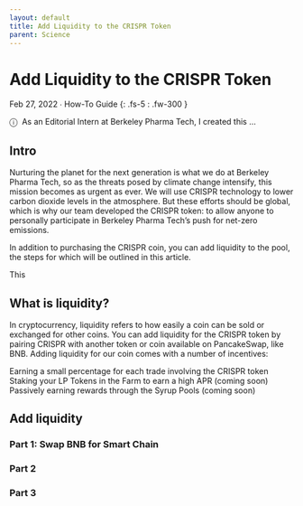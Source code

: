 ```yaml
---
layout: default
title: Add Liquidity to the CRISPR Token
parent: Science
---
```


# Add Liquidity to the CRISPR Token

Feb 27, 2022 ∙ How-To Guide
{: .fs-5 : .fw-300 }

<span class="icon">&#9432;</span>&nbsp;&nbsp;As an Editorial Intern at Berkeley Pharma Tech, I created this ...

## Intro

Nurturing the planet for the next generation is what we do at Berkeley Pharma Tech, so as the threats posed by climate change intensify, this mission becomes as urgent as ever. We will use CRISPR technology to lower carbon dioxide levels in the atmosphere. But these efforts should be global, which is why our team developed the CRISPR token: to allow anyone to personally participate in Berkeley Pharma Tech’s push for net-zero emissions.

In addition to purchasing the CRISPR coin, you can add liquidity to the pool, the steps for which will be outlined in this article.

This 

## What is liquidity?

In cryptocurrency, liquidity refers to how easily a coin can be sold or exchanged for other coins. You can add liquidity for the CRISPR token by pairing CRISPR with another token or coin available on PancakeSwap, like BNB. Adding liquidity for our coin comes with a number of incentives:

Earning a small percentage for each trade involving the CRISPR token
Staking your LP Tokens in the Farm to earn a high APR (coming soon)
Passively earning rewards through the Syrup Pools (coming soon)

## Add liquidity 

### Part 1: Swap BNB for Smart Chain

### Part 2

### Part 3

